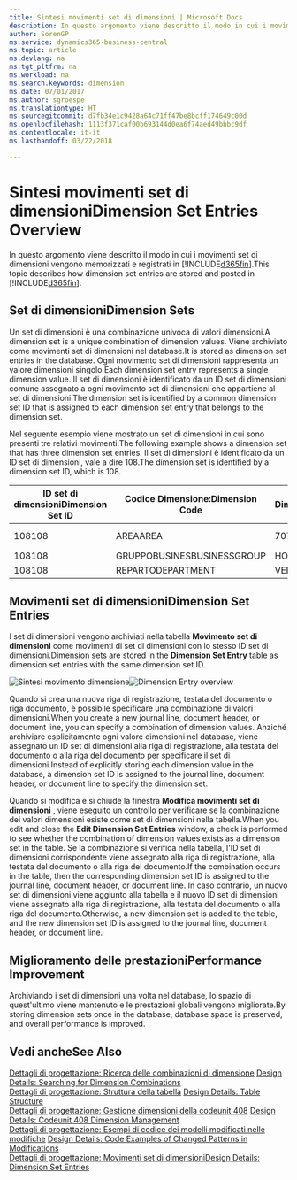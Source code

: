 ```yaml
---
title: Sintesi movimenti set di dimensioni | Microsoft Docs
description: In questo argomento viene descritto il modo in cui i movimenti set di dimensioni vengono memorizzati e registrati in Dynamcis 365.
author: SorenGP
ms.service: dynamics365-business-central
ms.topic: article
ms.devlang: na
ms.tgt_pltfrm: na
ms.workload: na
ms.search.keywords: dimension
ms.date: 07/01/2017
ms.author: sgroespe
ms.translationtype: HT
ms.sourcegitcommit: d7fb34e1c9428a64c71ff47be8bcff174649c00d
ms.openlocfilehash: 1113f371caf00b693144d0ea6f74aed49bbbc9df
ms.contentlocale: it-it
ms.lasthandoff: 03/22/2018

---
```

# <a name="dimension-set-entries-overview"></a><span data-ttu-id="af8b8-103">Sintesi movimenti set di dimensioni</span><span class="sxs-lookup"><span data-stu-id="af8b8-103">Dimension Set Entries Overview</span></span>
<span data-ttu-id="af8b8-104">In questo argomento viene descritto il modo in cui i movimenti set di dimensioni vengono memorizzati e registrati in [!INCLUDE[d365fin](includes/d365fin_md.md)].</span><span class="sxs-lookup"><span data-stu-id="af8b8-104">This topic describes how dimension set entries are stored and posted in [!INCLUDE[d365fin](includes/d365fin_md.md)].</span></span>  
  
## <a name="dimension-sets"></a><span data-ttu-id="af8b8-105">Set di dimensioni</span><span class="sxs-lookup"><span data-stu-id="af8b8-105">Dimension Sets</span></span>  
<span data-ttu-id="af8b8-106">Un set di dimensioni è una combinazione univoca di valori dimensioni.</span><span class="sxs-lookup"><span data-stu-id="af8b8-106">A dimension set is a unique combination of dimension values.</span></span> <span data-ttu-id="af8b8-107">Viene archiviato come movimenti set di dimensioni nel database.</span><span class="sxs-lookup"><span data-stu-id="af8b8-107">It is stored as dimension set entries in the database.</span></span> <span data-ttu-id="af8b8-108">Ogni movimento set di dimensioni rappresenta un valore dimensioni singolo.</span><span class="sxs-lookup"><span data-stu-id="af8b8-108">Each dimension set entry represents a single dimension value.</span></span> <span data-ttu-id="af8b8-109">Il set di dimensioni è identificato da un ID set di dimensioni comune assegnato a ogni movimento set di dimensioni che appartiene al set di dimensioni.</span><span class="sxs-lookup"><span data-stu-id="af8b8-109">The dimension set is identified by a common dimension set ID that is assigned to each dimension set entry that belongs to the dimension set.</span></span>  
  
<span data-ttu-id="af8b8-110">Nel seguente esempio viene mostrato un set di dimensioni in cui sono presenti tre relativi movimenti.</span><span class="sxs-lookup"><span data-stu-id="af8b8-110">The following example shows a dimension set that has three dimension set entries.</span></span> <span data-ttu-id="af8b8-111">Il set di dimensioni è identificato da un ID set di dimensioni, vale a dire 108.</span><span class="sxs-lookup"><span data-stu-id="af8b8-111">The dimension set is identified by a dimension set ID, which is 108.</span></span>  
  
|<span data-ttu-id="af8b8-112">ID set di dimensioni</span><span class="sxs-lookup"><span data-stu-id="af8b8-112">Dimension Set ID</span></span>|<span data-ttu-id="af8b8-113">Codice Dimensione:</span><span class="sxs-lookup"><span data-stu-id="af8b8-113">Dimension Code</span></span>|<span data-ttu-id="af8b8-114">Codice Valore Dimensioni:</span><span class="sxs-lookup"><span data-stu-id="af8b8-114">Dimension Value Code</span></span>|<span data-ttu-id="af8b8-115">Nome valore dimensioni</span><span class="sxs-lookup"><span data-stu-id="af8b8-115">Dimension Value Name</span></span>|  
|----------------------|--------------------|--------------------------|--------------------------|  
|<span data-ttu-id="af8b8-116">108</span><span class="sxs-lookup"><span data-stu-id="af8b8-116">108</span></span>|<span data-ttu-id="af8b8-117">AREA</span><span class="sxs-lookup"><span data-stu-id="af8b8-117">AREA</span></span>|<span data-ttu-id="af8b8-118">70</span><span class="sxs-lookup"><span data-stu-id="af8b8-118">70</span></span>|<span data-ttu-id="af8b8-119">Nord America</span><span class="sxs-lookup"><span data-stu-id="af8b8-119">America North</span></span>|  
|<span data-ttu-id="af8b8-120">108</span><span class="sxs-lookup"><span data-stu-id="af8b8-120">108</span></span>|<span data-ttu-id="af8b8-121">GRUPPOBUSINES</span><span class="sxs-lookup"><span data-stu-id="af8b8-121">BUSINESSGROUP</span></span>|<span data-ttu-id="af8b8-122">HOME</span><span class="sxs-lookup"><span data-stu-id="af8b8-122">HOME</span></span>|<span data-ttu-id="af8b8-123">Home</span><span class="sxs-lookup"><span data-stu-id="af8b8-123">Home</span></span>|  
|<span data-ttu-id="af8b8-124">108</span><span class="sxs-lookup"><span data-stu-id="af8b8-124">108</span></span>|<span data-ttu-id="af8b8-125">REPARTO</span><span class="sxs-lookup"><span data-stu-id="af8b8-125">DEPARTMENT</span></span>|<span data-ttu-id="af8b8-126">VENDITE</span><span class="sxs-lookup"><span data-stu-id="af8b8-126">SALES</span></span>|<span data-ttu-id="af8b8-127">Vendite</span><span class="sxs-lookup"><span data-stu-id="af8b8-127">Sales</span></span>|  
  
## <a name="dimension-set-entries"></a><span data-ttu-id="af8b8-128">Movimenti set di dimensioni</span><span class="sxs-lookup"><span data-stu-id="af8b8-128">Dimension Set Entries</span></span>  
<span data-ttu-id="af8b8-129">I set di dimensioni vengono archiviati nella tabella **Movimento set di dimensioni** come movimenti di set di dimensioni con lo stesso ID set di dimensioni.</span><span class="sxs-lookup"><span data-stu-id="af8b8-129">Dimension sets are stored in the **Dimension Set Entry** table as dimension set entries with the same dimension set ID.</span></span>  
  
<span data-ttu-id="af8b8-130">![Sintesi movimento dimensione](media/dimensionentrynav7.png "DimensionEntryNAV7")</span><span class="sxs-lookup"><span data-stu-id="af8b8-130">![Dimension Entry overview](media/dimensionentrynav7.png "DimensionEntryNAV7")</span></span>  
  
<span data-ttu-id="af8b8-131">Quando si crea una nuova riga di registrazione, testata del documento o riga documento, è possibile specificare una combinazione di valori dimensioni.</span><span class="sxs-lookup"><span data-stu-id="af8b8-131">When you create a new journal line, document header, or document line, you can specify a combination of dimension values.</span></span> <span data-ttu-id="af8b8-132">Anziché archiviare esplicitamente ogni valore dimensioni nel database, viene assegnato un ID set di dimensioni alla riga di registrazione, alla testata del documento o alla riga del documento per specificare il set di dimensioni.</span><span class="sxs-lookup"><span data-stu-id="af8b8-132">Instead of explicitly storing each dimension value in the database, a dimension set ID is assigned to the journal line, document header, or document line to specify the dimension set.</span></span>  
  
<span data-ttu-id="af8b8-133">Quando si modifica e si chiude la finestra **Modifica movimenti set di dimensioni** , viene eseguito un controllo per verificare se la combinazione dei valori dimensioni esiste come set di dimensioni nella tabella.</span><span class="sxs-lookup"><span data-stu-id="af8b8-133">When you edit and close the **Edit Dimension Set Entries** window, a check is performed to see whether the combination of dimension values exists as a dimension set in the table.</span></span> <span data-ttu-id="af8b8-134">Se la combinazione si verifica nella tabella, l'ID set di dimensioni corrispondente viene assegnato alla riga di registrazione, alla testata del documento o alla riga del documento.</span><span class="sxs-lookup"><span data-stu-id="af8b8-134">If the combination occurs in the table, then the corresponding dimension set ID is assigned to the journal line, document header, or document line.</span></span> <span data-ttu-id="af8b8-135">In caso contrario, un nuovo set di dimensioni viene aggiunto alla tabella e il nuovo ID set di dimensioni viene assegnato alla riga di registrazione, alla testata del documento o alla riga del documento.</span><span class="sxs-lookup"><span data-stu-id="af8b8-135">Otherwise, a new dimension set is added to the table, and the new dimension set ID is assigned to the journal line, document header, or document line.</span></span>  
  
## <a name="performance-improvement"></a><span data-ttu-id="af8b8-136">Miglioramento delle prestazioni</span><span class="sxs-lookup"><span data-stu-id="af8b8-136">Performance Improvement</span></span>  
<span data-ttu-id="af8b8-137">Archiviando i set di dimensioni una volta nel database, lo spazio di quest'ultimo viene mantenuto e le prestazioni globali vengono migliorate.</span><span class="sxs-lookup"><span data-stu-id="af8b8-137">By storing dimension sets once in the database, database space is preserved, and overall performance is improved.</span></span>  
  
## <a name="see-also"></a><span data-ttu-id="af8b8-138">Vedi anche</span><span class="sxs-lookup"><span data-stu-id="af8b8-138">See Also</span></span>  
<span data-ttu-id="af8b8-139">[Dettagli di progettazione: Ricerca delle combinazioni di dimensione](design-details-searching-for-dimension-combinations.md) </span><span class="sxs-lookup"><span data-stu-id="af8b8-139">[Design Details: Searching for Dimension Combinations](design-details-searching-for-dimension-combinations.md) </span></span>  
<span data-ttu-id="af8b8-140">[Dettagli di progettazione: Struttura della tabella](design-details-table-structure.md) </span><span class="sxs-lookup"><span data-stu-id="af8b8-140">[Design Details: Table Structure](design-details-table-structure.md) </span></span>  
<span data-ttu-id="af8b8-141">[Dettagli di progettazione: Gestione dimensioni della codeunit 408](design-details-codeunit-408-dimension-management.md) </span><span class="sxs-lookup"><span data-stu-id="af8b8-141">[Design Details: Codeunit 408 Dimension Management](design-details-codeunit-408-dimension-management.md) </span></span>  
<span data-ttu-id="af8b8-142">[Dettagli di progettazione: Esempi di codice dei modelli modificati nelle modifiche](design-details-code-examples-of-changed-patterns-in-modifications.md) </span><span class="sxs-lookup"><span data-stu-id="af8b8-142">[Design Details: Code Examples of Changed Patterns in Modifications](design-details-code-examples-of-changed-patterns-in-modifications.md) </span></span>  
[<span data-ttu-id="af8b8-143">Dettagli di progettazione: Movimenti set di dimensioni</span><span class="sxs-lookup"><span data-stu-id="af8b8-143">Design Details: Dimension Set Entries</span></span>](design-details-dimension-set-entries.md)   

